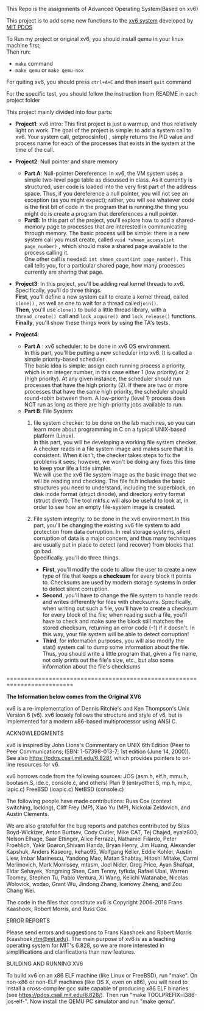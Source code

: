 This Repo is the assignments of Advanced Operating System(Based on xv6)

This project is to add some new  functions to the [xv6 system](https://pdos.csail.mit.edu/6.828/2012/xv6.html) developed by [MIT PDOS](https://pdos.csail.mit.edu/)

To Run my project or original xv6, you should install qemu in your linux machine first; <br>
Then run:

+   `make` command 
+   `make qemu` or `make qemu-nox`

For quiting xv6, you should press `ctrl+A+C` and then insert `quit` command

For  the specific test, you should follow the instruction from README in each project folder

This project mainly divided into four parts:

+ **Project1**: xv6 intro: This first project is just a warmup, and thus relatively light on work. 
The goal of the project is simple: to add a system call to xv6. Your system call, getprocsinfo() , 
simply returns the PID value and process name for each of the processes that exists in the system at the time of the call.

+ **Project2**: Null pointer and share memory
	- **Part A**: Null-pointer Dereference: In xv6, the VM system uses a simple two-level page table as discussed in class. As it currently is structured, user code is loaded into the very ﬁrst part of the address space. Thus, if you dereference a null pointer, you will not see an exception (as you might expect); rather, you will see whatever code is the ﬁrst bit of code in the program that is running.the thing you might do is create a program that dereferences a null pointer.
	- **PartB**:  In this part of the project, you'll explore how to add a shared-memory page to processes that are interested in communicating through memory. The basic process will be simple: there is a new system call you must create, called `void *shmem_access(int page_number)` , which should make a shared page available to the process calling it.<br> One other call is needed: `int shmem_count(int page_number).` This call tells you, for a particular shared page, how many processes currently are sharing that page.
	
+ **Project3**: In this project, you'll be adding real kernel threads to xv6. Specifically, you'll do three things. <br>**First**, you'll define a new system call to create a kernel thread, called `clone()` , as well as one to wait for a thread called` join() `. <br>**Then**, you'll use `clone()` to build a little thread library, with a `thread_create() `call and `lock_acquire() `and `lock_release()` functions.<br> **Finally**, you'll show these things work by using the TA's tests. 

+ **Project4**:
	- **Part A** : xv6 scheduler: to be done in xv6 OS environment.<br> In this part, you'll be putting a new scheduler into xv6. It is called a simple priority-based scheduler .<br> The basic idea is simple: assign each running process a priority, which is an integer number, in this case either 1 (low priority) or 2 (high priority). At any given instance, the scheduler should run processes that have the high priority (2). If there are two or more processes that have the same high priority, the scheduler should round-robin between them. A low-priority (level 1) process does NOT run as long as there are high-priority jobs available to run.
	- **Part B**: File System:
		1. file system checker: to be done on the lab machines, so you can learn more about programming in C on a typical UNIX-based platform (Linux).<br> In this part, you will be developing a working file system checker. A checker reads in a file system image and makes sure that it is consistent. When it isn't, the checker takes steps to fix the problems it sees; however, we won't be doing any fixes this time to keep your life a little simpler.<br>We will use the xv6 file system image as the basic image that we will be reading and checking. The file fs.h includes the basic structures you need to understand, including the superblock, on disk inode format (struct dinode), and directory entry format (struct dirent). The tool mkfs.c will also be useful to look at, in order to see how an empty file-system image is created.
		
		2.  File system integrity: to be done in the xv6 environment.In this part, you'll be changing the existing xv6 file system to add protection from data corruption. In real storage systems, silent corruption of data is a major concern, and thus many techniques are usually put in place to detect (and recover) from blocks that go bad.<br>Specifically, you'll do three things. 
		
			+ **First**, you'll modify the code to allow the user to create a new type of file that keeps a **checksum** for every block it points to. Checksums are used by modern storage systems in order to detect silent corruption.
			+ **Second**, you'll have to change the file system to handle reads and writes differently for files with checksums. Specifically, when writing out such a file, you'll have to create a checksum for every block of the file; when reading such a file, you'll have to check and make sure the block still matches the stored checksum, returning an error code (-1) if it doesn't. In this way, your file system will be able to detect corruption!
			+ **Third**, for information purposes, you will also modify the stat() system call to dump some information about the file. Thus, you should write a little program that, given a file name, not only prints out the file's size, etc., but also some information about the file's checksums


=========================================================================

**The Information below comes from the Original XV6**


xv6 is a re-implementation of Dennis Ritchie's and Ken Thompson's Unix
Version 6 (v6).  xv6 loosely follows the structure and style of v6,
but is implemented for a modern x86-based multiprocessor using ANSI C.

ACKNOWLEDGMENTS

xv6 is inspired by John Lions's Commentary on UNIX 6th Edition (Peer
to Peer Communications; ISBN: 1-57398-013-7; 1st edition (June 14,
2000)). See also https://pdos.csail.mit.edu/6.828/, which
provides pointers to on-line resources for v6.

xv6 borrows code from the following sources:
    JOS (asm.h, elf.h, mmu.h, bootasm.S, ide.c, console.c, and others)
    Plan 9 (entryother.S, mp.h, mp.c, lapic.c)
    FreeBSD (ioapic.c)
    NetBSD (console.c)

The following people have made contributions: Russ Cox (context switching,
locking), Cliff Frey (MP), Xiao Yu (MP), Nickolai Zeldovich, and Austin
Clements.

We are also grateful for the bug reports and patches contributed by Silas
Boyd-Wickizer, Anton Burtsev, Cody Cutler, Mike CAT, Tej Chajed, eyalz800,
Nelson Elhage, Saar Ettinger, Alice Ferrazzi, Nathaniel Filardo, Peter
Froehlich, Yakir Goaron,Shivam Handa, Bryan Henry, Jim Huang, Alexander
Kapshuk, Anders Kaseorg, kehao95, Wolfgang Keller, Eddie Kohler, Austin
Liew, Imbar Marinescu, Yandong Mao, Matan Shabtay, Hitoshi Mitake, Carmi
Merimovich, Mark Morrissey, mtasm, Joel Nider, Greg Price, Ayan Shafqat,
Eldar Sehayek, Yongming Shen, Cam Tenny, tyfkda, Rafael Ubal, Warren
Toomey, Stephen Tu, Pablo Ventura, Xi Wang, Keiichi Watanabe, Nicolas
Wolovick, wxdao, Grant Wu, Jindong Zhang, Icenowy Zheng, and Zou Chang Wei.

The code in the files that constitute xv6 is
Copyright 2006-2018 Frans Kaashoek, Robert Morris, and Russ Cox.

ERROR REPORTS

Please send errors and suggestions to Frans Kaashoek and Robert Morris
(kaashoek,rtm@mit.edu). The main purpose of xv6 is as a teaching
operating system for MIT's 6.828, so we are more interested in
simplifications and clarifications than new features.

BUILDING AND RUNNING XV6

To build xv6 on an x86 ELF machine (like Linux or FreeBSD), run
"make". On non-x86 or non-ELF machines (like OS X, even on x86), you
will need to install a cross-compiler gcc suite capable of producing
x86 ELF binaries (see https://pdos.csail.mit.edu/6.828/).
Then run "make TOOLPREFIX=i386-jos-elf-". Now install the QEMU PC
simulator and run "make qemu".
